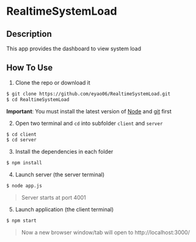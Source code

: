 # RealtimeSystemLoad

## Description

This app provides the dashboard to view system load

## How To Use

1) Clone the repo or download it

```bash
$ git clone https://github.com/eyao06/RealtimeSystemLoad.git
$ cd RealtimeSystemLoad
```

**Important**: You must install the latest version of [Node](https://nodejs.org/en/) and [git](https://git-scm.com/downloads) first

2) Open two terminal and `cd` into subfolder `client` and `server`

```bash
$ cd client
$ cd server
```

3) Install the dependencies in each folder

```bash
$ npm install
```

4) Launch server (the server terminal)

```bash
$ node app.js
```

> Server starts at port 4001

5) Launch application (the client terminal)

```bash
$ npm start
```

> Now a new browser window/tab will open to http://localhost:3000/